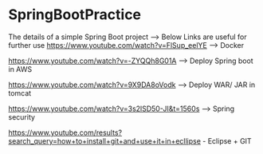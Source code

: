 # SpringBootPractice

The details of a simple Spring Boot project --> Below Links are useful for further use
https://www.youtube.com/watch?v=FlSup_eelYE  --> Docker

https://www.youtube.com/watch?v=-ZYQQh8G01A --> Deploy Spring boot in AWS

https://www.youtube.com/watch?v=9X9DA8oVodk --> Deploy WAR/ JAR in tomcat

https://www.youtube.com/watch?v=3s2lSD50-JI&t=1560s --> Spring security

https://www.youtube.com/results?search_query=how+to+install+git+and+use+it+in+ecllipse - Eclipse + GIT
